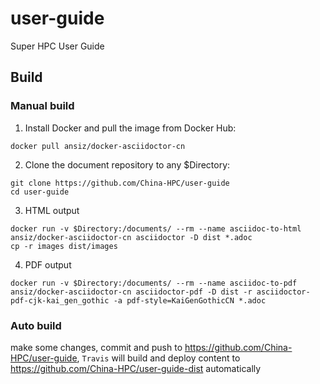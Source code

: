 # user-guide
Super HPC User Guide


## Build

### Manual build

1. Install Docker and pull the image from Docker Hub:
```
docker pull ansiz/docker-asciidoctor-cn
```
2. Clone the document repository to any $Directory:
```
git clone https://github.com/China-HPC/user-guide
cd user-guide
```
3. HTML output
```
docker run -v $Directory:/documents/ --rm --name asciidoc-to-html ansiz/docker-asciidoctor-cn asciidoctor -D dist *.adoc
cp -r images dist/images
```
4. PDF output
```
docker run -v $Directory:/documents/ --rm --name asciidoc-to-pdf ansiz/docker-asciidoctor-cn asciidoctor-pdf -D dist -r asciidoctor-pdf-cjk-kai_gen_gothic -a pdf-style=KaiGenGothicCN *.adoc
```
### Auto build

make some changes, commit and push to https://github.com/China-HPC/user-guide,
`Travis` will build and deploy content to https://github.com/China-HPC/user-guide-dist automatically

